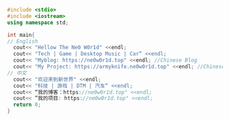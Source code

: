 ```cpp
#include <stdio>
#include <iostream>
using namespace std;

int main{
// English
  cout<< "Hellow The Ne0 W0r1d" <<endl;
  cout<< "Tech | Game | Desktop Music | Car“ <<endl;
  cout<< "Myblog: https://ne0w0r1d.top" <<endl; //Chinese Blog
  cout<< "My Project: https://armyknife.ne0w0r1d.top" <<endl; //Chinese Site
// 中文
  cout<< "欢迎来到新世界" <<endl;
  cout<< "科技 | 游戏 | DTM | 汽车“ <<endl;
  cout<< “我的博客：https://ne0w0r1d.top" <<endl;
  cout<< ”我的项目: https://ne0w0r1d.top" <<endl;
  return 0;
}
```
<!--
**Ne0W0r1d/Ne0W0r1d** is a ✨ _special_ ✨ repository because its `README.md` (this file) appears on your GitHub profile.

Here are some ideas to get you started:

- 🔭 I’m currently working on ...
- 🌱 I’m currently learning ...
- 👯 I’m looking to collaborate on ...
- 🤔 I’m looking for help with ...
- 💬 Ask me about ...
- 📫 How to reach me: ...
- 😄 Pronouns: ...
- ⚡ Fun fact: ...
-->
